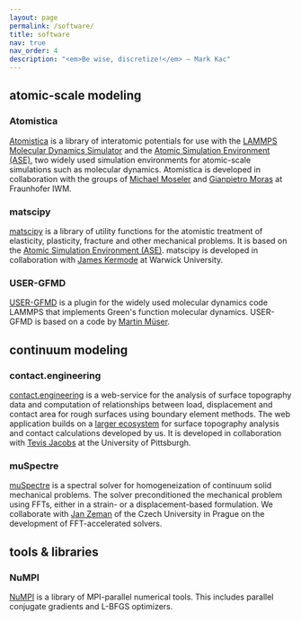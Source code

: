 ```yaml
---
layout: page
permalink: /software/
title: software
nav: true
nav_order: 4
description: "<em>Be wise, discretize!</em> — Mark Kac"
---
```


## atomic-scale modeling

### Atomistica

[Atomistica](https://github.com/Atomistica/atomistica) is a library of interatomic potentials for use with the [LAMMPS Molecular Dynamics Simulator](https://lammps.sandia.gov/) and the [Atomic Simulation Environment (ASE)](https://wiki.fysik.dtu.dk/ase/), two widely used simulation environments for atomic-scale simulations such as molecular dynamics. Atomistica is developed in collaboration with the groups of [Michael Moseler](https://www.iwm.fraunhofer.de/de/geschaeftsfelder/tribologie/multiskalenmodellierung-tribosimulation.html) and [Gianpietro Moras](https://www.iwm.fraunhofer.de/de/geschaeftsfelder/tribologie/multiskalenmodellierung-tribosimulation.html) at Fraunhofer IWM.

### matscipy

[matscipy](https://github.com/libAtoms/matscipy) is a library of utility functions for the atomistic treatment of elasticity, plasticity, fracture and other mechanical problems. It is based on the [Atomic Simulation Environment (ASE)](https://wiki.fysik.dtu.dk/ase/). matscipy is developed in collaboration with [James Kermode](https://warwick.ac.uk/fac/sci/eng/people/james_kermode/) at Warwick University.

### USER-GFMD

[USER-GFMD](https://github.com/Atomistica/user-gfmd) is a plugin for the widely used molecular dynamics code LAMMPS that implements Green's function molecular dynamics. USER-GFMD is based on a code by [Martin Müser](https://www.lmp.uni-saarland.de/index.php/group/prof-dr-martin-muser/).


## continuum modeling

### contact.engineering

[contact.engineering](https://contact.engineering/) is a web-service for the analysis of surface topography data and computation of relationships between load, displacement and contact area for rough surfaces using boundary element methods. The web application builds on a [larger ecosystem](https://github.com/ContactEngineering) for surface topography analysis and contact calculations developed by us. It is developed in collaboration with [Tevis Jacobs](https://www.engineering.pitt.edu/JacobsLab/) at the University of Pittsburgh.

### muSpectre

[muSpectre](https://gitlab.com/muspectre/muspectre) is a spectral solver for homogeneization of continuum solid mechanical problems. The solver preconditioned the mechanical problem using FFTs, either in a strain- or a displacement-based formulation. We collaborate with [Jan Zeman](http://mech.fsv.cvut.cz/~zemanj/) of the Czech University in Prague on the development of FFT-accelerated solvers.

## tools & libraries

### NuMPI

[NuMPI](https://github.com/IMTEK-Simulation/NuMPI) is a library of MPI-parallel numerical tools. This includes parallel conjugate gradients and L-BFGS optimizers.

